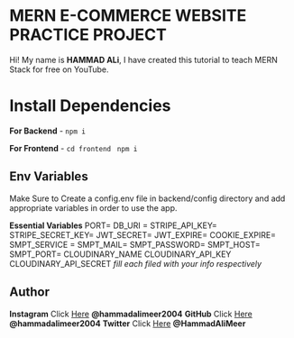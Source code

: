 # MERN E-COMMERCE WEBSITE PRACTICE PROJECT

Hi! My name is **HAMMAD ALi**, I have created this tutorial to teach MERN Stack for free on YouTube.

# Install Dependencies

**For Backend** - `npm i`

**For Frontend** - `cd frontend` ` npm i`

## Env Variables

Make Sure to Create a config.env file in backend/config directory and add appropriate variables in order to use the app.

**Essential Variables**
PORT=
DB_URI =
STRIPE_API_KEY=
STRIPE_SECRET_KEY=
JWT_SECRET=
JWT_EXPIRE=
COOKIE_EXPIRE=
SMPT_SERVICE =
SMPT_MAIL=
SMPT_PASSWORD=
SMPT_HOST=
SMPT_PORT=
CLOUDINARY_NAME
CLOUDINARY_API_KEY
CLOUDINARY_API_SECRET
_fill each filed with your info respectively_

## Author

**Instagram** Click [Here](https://www.instagram.com/hammadalimeer2004) **@hammadalimeer2004**
**GitHub** Click [Here](https://github.com/HammadAliMeer234) **@hammadalimeer2004**
**Twitter** Click [Here](https://twitter.com/HammadAliMeer) **@HammadAliMeer**